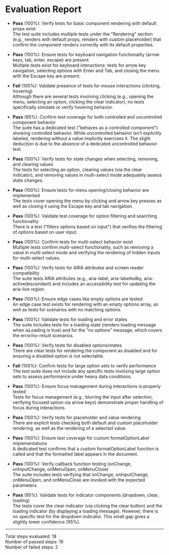 # Evaluation Report

- **Pass** (100%): Verify tests for basic component rendering with default props exist  
  The test suite includes multiple tests under the "Rendering" section (e.g., renders with default props, renders with custom placeholder) that confirm the component renders correctly with its default properties.

- **Pass** (100%): Ensure tests for keyboard navigation functionality (arrow keys, tab, enter, escape) are present  
  Multiple tests exist for keyboard interactions: tests for arrow key navigation, selecting options with Enter and Tab, and closing the menu with the Escape key are present.

- **Fail** (100%): Validate presence of tests for mouse interactions (clicking, hovering)  
  Although there are several tests involving clicking (e.g., opening the menu, selecting an option, clicking the clear indicator), no tests specifically simulate or verify hovering behavior.

- **Pass** (95%): Confirm test coverage for both controlled and uncontrolled component behavior  
  The suite has a dedicated test ("behaves as a controlled component") showing controlled behavior. While uncontrolled behavior isn’t explicitly labeled, rendering without a value implicitly exercises it. The slight deduction is due to the absence of a dedicated uncontrolled behavior test.

- **Pass** (100%): Verify tests for state changes when selecting, removing, and clearing values  
  The tests for selecting an option, clearing values (via the clear indicator), and removing values in multi-select mode adequately assess state changes.

- **Pass** (100%): Ensure tests for menu opening/closing behavior are implemented  
  The tests cover opening the menu by clicking and arrow key presses as well as closing it using the Escape key and tab navigation.

- **Pass** (100%): Validate test coverage for option filtering and searching functionality  
  There is a test ("filters options based on input") that verifies the filtering of options based on user input.

- **Pass** (100%): Confirm tests for multi-select behavior exist  
  Multiple tests confirm multi-select functionality, such as removing a value in multi-select mode and verifying the rendering of hidden inputs for multi-select values.

- **Pass** (100%): Verify tests for ARIA attributes and screen reader compatibility  
  The suite tests ARIA attributes (e.g., aria-label, aria-labelledby, aria-activedescendant) and includes an accessibility test for updating the aria-live region.

- **Pass** (100%): Ensure edge cases like empty options are tested  
  An edge case test exists for rendering with an empty options array, as well as tests for scenarios with no matching options.

- **Pass** (100%): Validate tests for loading and error states  
  The suite includes tests for a loading state (renders loading message when isLoading is true) and for the “no options” message, which covers the error/no-result scenarios.

- **Pass** (100%): Verify tests for disabled options/states  
  There are clear tests for rendering the component as disabled and for ensuring a disabled option is not selectable.

- **Fail** (100%): Confirm tests for large option sets to verify performance  
  The test suite does not include any specific tests involving large option sets to assess performance under heavy data conditions.

- **Pass** (100%): Ensure focus management during interactions is properly tested  
  Tests for focus management (e.g., blurring the input after selection, verifying focused option via arrow keys) demonstrate proper handling of focus during interactions.

- **Pass** (100%): Verify tests for placeholder and value rendering  
  There are explicit tests checking both default and custom placeholder rendering, as well as the rendering of a selected value.

- **Pass** (100%): Ensure test coverage for custom formatOptionLabel implementations  
  A dedicated test confirms that a custom formatOptionLabel function is called and that the formatted label appears in the document.

- **Pass** (100%): Verify callback function testing (onChange, onInputChange, onMenuOpen, onMenuClose)  
  The suite includes tests verifying that onChange, onInputChange, onMenuOpen, and onMenuClose are invoked with the expected parameters.

- **Pass** (95%): Validate tests for indicator components (dropdown, clear, loading)  
  The tests cover the clear indicator (via clicking the clear button) and the loading indicator (by displaying a loading message). However, there is no specific test for the dropdown indicator. This small gap gives a slightly lower confidence (95%).

---

Total steps evaluated: 18  
Number of passed steps: 16  
Number of failed steps: 2